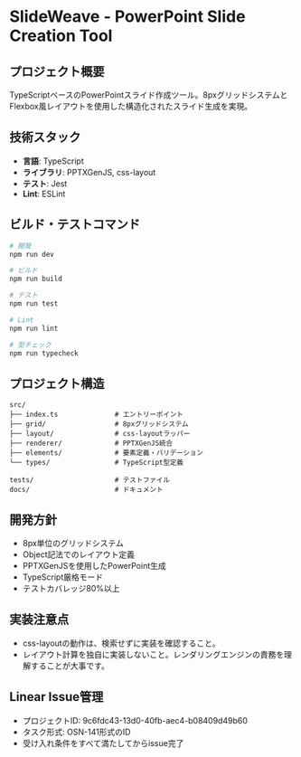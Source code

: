 # SlideWeave - PowerPoint Slide Creation Tool

## プロジェクト概要

TypeScriptベースのPowerPointスライド作成ツール。8pxグリッドシステムとFlexbox風レイアウトを使用した構造化されたスライド生成を実現。

## 技術スタック

- **言語**: TypeScript
- **ライブラリ**: PPTXGenJS, css-layout
- **テスト**: Jest
- **Lint**: ESLint

## ビルド・テストコマンド

```bash
# 開発
npm run dev

# ビルド
npm run build

# テスト
npm run test

# Lint
npm run lint

# 型チェック
npm run typecheck
```

## プロジェクト構造

```
src/
├── index.ts              # エントリーポイント
├── grid/                 # 8pxグリッドシステム
├── layout/               # css-layoutラッパー
├── renderer/             # PPTXGenJS統合
├── elements/             # 要素定義・バリデーション
└── types/                # TypeScript型定義

tests/                    # テストファイル
docs/                     # ドキュメント
```

## 開発方針

- 8px単位のグリッドシステム
- Object記法でのレイアウト定義
- PPTXGenJSを使用したPowerPoint生成
- TypeScript厳格モード
- テストカバレッジ80%以上

## 実装注意点

- css-layoutの動作は、検索せずに実装を確認すること。
- レイアウト計算を独自に実装しないこと。レンダリングエンジンの責務を理解することが大事です。

## Linear Issue管理

- プロジェクトID: 9c6fdc43-13d0-40fb-aec4-b08409d49b60
- タスク形式: OSN-141形式のID
- 受け入れ条件をすべて満たしてからissue完了